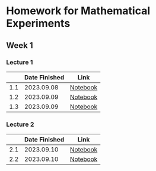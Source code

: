 # Homework for Mathematical Experiments

## Week 1

### Lecture 1

|  | Date Finished | Link |
| ---- | ---- | ---- |
| 1.1 | 2023.09.08 | [Notebook](./week1/1.ipynb) |
| 1.2 | 2023.09.09 | [Notebook](./week1/2.ipynb) |
| 1.3 | 2023.09.09 | [Notebook](./week1/3.ipynb) |

### Lecture 2

|  | Date Finished | Link |
| ---- | ---- | ---- |
| 2.1 | 2023.09.10 | [Notebook](./week1/3.ipynb) |
| 2.2 | 2023.09.10 | [Notebook](./week1/4.ipynb) |

